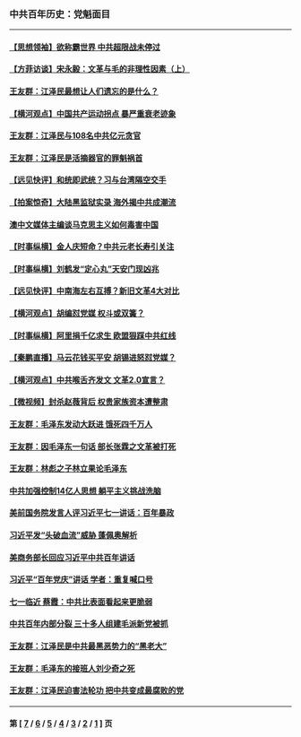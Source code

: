 ### 中共百年历史：党魁面目
---
#### [【思想领袖】欲称霸世界 中共超限战未停过](../../pages/nf1176107/n13745142.md?01250430) 
#### [【方菲访谈】宋永毅：文革与毛的非理性因素（上）](../../pages/nf1176107/n13469956.md?01250430) 
#### [王友群：江泽民最想让人们遗忘的是什么？](../../pages/nf1176107/n13408949.md?01250430) 
#### [【横河观点】中国共产运动拐点 暴严重衰老迹象](../../pages/nf1176107/n13388333.md?01250430) 
#### [王友群：江泽民与108名中共亿元贪官](../../pages/nf1176107/n13352358.md?01250430) 
#### [王友群：江泽民是活摘器官的罪魁祸首](../../pages/nf1176107/n13336903.md?01250430) 
#### [【远见快评】和统即武统？习与台湾隔空交手](../../pages/nf1176107/n13297739.md?01250430) 
#### [【拍案惊奇】大陆黑监狱实录 海外揭中共成潮流](../../pages/nf1176107/n13288853.md?01250430) 
#### [澳中文媒体主编谈马克思主义如何毒害中国](../../pages/nf1176107/n13257387.md?01250430) 
#### [【时事纵横】金人庆短命？中共元老长寿引关注](../../pages/nf1176107/n13217934.md?01250430) 
#### [【时事纵横】刘鹤发“定心丸”天安门现凶兆](../../pages/nf1176107/n13215416.md?01250430) 
#### [【远见快评】中南海左右互搏？新旧文革4大对比](../../pages/nf1176107/n13214745.md?01250430) 
#### [【横河观点】胡编怼党媒 权斗或双簧？](../../pages/nf1176107/n13210864.md?01250430) 
#### [【时事纵横】阿里捐千亿求生 欧盟狠踩中共红线](../../pages/nf1176107/n13206431.md?01250430) 
#### [【秦鹏直播】马云花钱买平安 胡锡进怒怼党媒？](../../pages/nf1176107/n13206392.md?01250430) 
#### [【横河观点】中共喉舌齐发文 文革2.0宣言？](../../pages/nf1176107/n13201248.md?01250430) 
#### [【微视频】封杀赵薇背后 权贵家族资本遭整肃](../../pages/nf1176107/n13197798.md?01250430) 
#### [王友群：毛泽东发动大跃进 饿死四千万人](../../pages/nf1176107/n13177158.md?01250430) 
#### [王友群：因毛泽东一句话 部长张霖之文革被打死](../../pages/nf1176107/n13161711.md?01250430) 
#### [王友群：林彪之子林立果论毛泽东](../../pages/nf1176107/n13128622.md?01250430) 
#### [中共加强控制14亿人思想 躺平主义挑战洗脑](../../pages/nf1176107/n13094299.md?01250430) 
#### [美前国务院发言人评习近平七一讲话：百年暴政](../../pages/nf1176107/n13066986.md?01250430) 
#### [习近平发“头破血流”威胁 蓬佩奥解析](../../pages/nf1176107/n13063604.md?01250430) 
#### [美商务部长回应习近平中共百年讲话](../../pages/nf1176107/n13062903.md?01250430) 
#### [习近平“百年党庆”讲话 学者：重复喊口号](../../pages/nf1176107/n13061411.md?01250430) 
#### [七一临近 蔡霞：中共比表面看起来更脆弱](../../pages/nf1176107/n13056418.md?01250430) 
#### [中共百年内部分裂 三十多人组建毛派新党被抓](../../pages/nf1176107/n13044023.md?01250430) 
#### [王友群：江泽民是中共最黑恶势力的“黑老大”](../../pages/nf1176107/n13022180.md?01250430) 
#### [王友群：毛泽东的接班人刘少奇之死](../../pages/nf1176107/n12991772.md?01250430) 
#### [王友群：江泽民迫害法轮功 把中共变成最腐败的党](../../pages/nf1176107/n12947347.md?01250430) 

---
#### 第 [ [7](./7.md?01250430) / [6](./6.md?01250430) / [5](./5.md?01250430) / [4](./4.md?01250430) / [3](./3.md?01250430) / [2](./2.md?01250430) / [1](./1.md?01250430) ] 页
